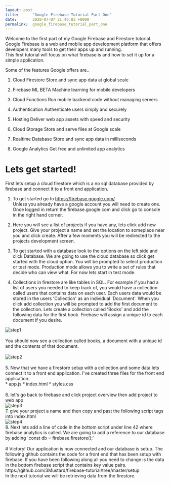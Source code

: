 ```yaml
---
layout: post
title:      "Google Firebase Tutorial Part One"
date:       2020-07-07 21:46:03 +0000
permalink:  google_firebase_tutorial_part_one
---
```


Welcome to the first part of my Google Firebase and Firestore tutorial.
Google Firebase is a web and mobile app development platform that offers developers many tools to get their apps up and running. </br>
This first tutorial will focus on what firebase is and how to set it up for a simple application.

Some of the features Google offers are..

1. Cloud Firestore
Store and sync app data at global scale

2. Firebase ML BETA
Machine learning for mobile developers

3. Cloud Functions
Run mobile backend code without managing servers

4. Authentication
Authenticate users simply and securely

5. Hosting
Deliver web app assets with speed and security

6. Cloud Storage
Store and serve files at Google scale

7. Realtime Database
Store and sync app data in milliseconds

8. Google Analytics
Get free and unlimited app analytics

# Lets get started!
First lets setup a cloud firestore which is a no sql database provided by firebase and connect it to a front end application.
</br>
1. To get started go to https://firebase.google.com/ </br>
Unless you already have a google account you will need to create one. Once logged in return the firebase.google.com and click go to console in the right hand corner. </br> 

2. Here you will see a list of projects if you have any, lets click add new project. Give your project a name and set the location to someplace near you and click create. After a few moments you will be redirected to the projects development screen.

3. To get started with a database look to the options on the left side and click Database. We are going to use the cloud database so click get started with the cloud option. You will be prompted to select production or test mode. Production mode allows you to write a set of rules that decide who can view what. For now lets start in test mode. 

4. Collections in firestore are like tables in SQL. For example if you had a list of users you needed to keep track of, you would have a collection called users that contains data on each user. Each users data would be stored in the users 'Collection' as an individual 'Document'. When you click add collection you will be prompted to add the first document to the collection. Lets create a collection called 'Books' and add the following data for the first book. Firebase will assign a unique id to each document if you desire. </br>
<img src="https://i.ibb.co/sbdPJTc/step1.png" alt="step1" border="0">
</br>
</br>
You should now see a collection called books, a document with a unique id and the contents of that document.
</br>
</br>
<img src="https://i.ibb.co/qYBwxDG/step2.png" alt="step2" border="0">
</br>
</br>
5. Now that we have a firestore setup with a collection and some data lets connect it to a front end application.
I've created three files for the front end application. 
</br>
* app.js
* index.html
* styles.css 
</br>
</br>
6. let's go back to firebase and click project overview then add project to web app </br>
<img src="https://i.ibb.co/vqfkXCM/step3.png" alt="step3" border="0">
</br>
7. give your project a name and then copy and past the following script tags into index.html </br>
<img src="https://i.ibb.co/bsNbTT5/step4.png" alt="step4" border="0">
</br>
8. Next lets add a line of code in the bottom script under line 42 where firebase.analytics is called. We are going to add a reference to our database by adding `const db = firebase.firestore();`
</br>
</br> 
# Victory!
Our application is now connected and our database is setup. The following github contains the code for a front end that has been setup with firebase. If you have been following along all you need to change is the data in the bottom firebase script that contains key value pairs. https://github.com/3Mustard/firebase-tutorial/tree/master/setup
</br>
In the next tutorial we will be retrieving data from the firestore.

